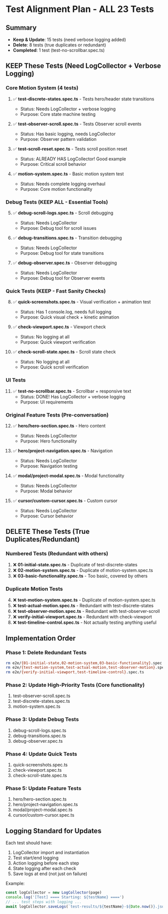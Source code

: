 # Test Alignment Plan - ALL 23 Tests

## Summary

- **Keep & Update**: 15 tests (need verbose logging added)
- **Delete**: 8 tests (true duplicates or redundant)
- **Completed**: 1 test (test-no-scrollbar.spec.ts)

## KEEP These Tests (Need LogCollector + Verbose Logging)

### Core Motion System (4 tests)

1. ✅ **test-discrete-states.spec.ts** - Tests hero/header state transitions

   - Status: Needs LogCollector + verbose logging
   - Purpose: Core state machine testing

2. ✅ **test-observer-scroll.spec.ts** - Tests Observer scroll events

   - Status: Has basic logging, needs LogCollector
   - Purpose: Observer pattern validation

3. ✅ **test-scroll-reset.spec.ts** - Tests scroll position reset

   - Status: ALREADY HAS LogCollector! Good example
   - Purpose: Critical scroll behavior

4. ✅ **motion-system.spec.ts** - Basic motion system test
   - Status: Needs complete logging overhaul
   - Purpose: Core motion functionality

### Debug Tests (KEEP ALL - Essential Tools)

5. ✅ **debug-scroll-logs.spec.ts** - Scroll debugging

   - Status: Needs LogCollector
   - Purpose: Debug tool for scroll issues

6. ✅ **debug-transitions.spec.ts** - Transition debugging

   - Status: Needs LogCollector
   - Purpose: Debug tool for state transitions

7. ✅ **debug-observer.spec.ts** - Observer debugging
   - Status: Needs LogCollector
   - Purpose: Debug tool for Observer events

### Quick Tests (KEEP - Fast Sanity Checks)

8. ✅ **quick-screenshots.spec.ts** - Visual verification + animation test

   - Status: Has 1 console.log, needs full logging
   - Purpose: Quick visual check + kinetic animation

9. ✅ **check-viewport.spec.ts** - Viewport check

   - Status: No logging at all
   - Purpose: Quick viewport verification

10. ✅ **check-scroll-state.spec.ts** - Scroll state check
    - Status: No logging at all
    - Purpose: Quick scroll verification

### UI Tests

11. ✅ **test-no-scrollbar.spec.ts** - Scrollbar + responsive text
    - Status: DONE! Has LogCollector + verbose logging
    - Purpose: UI requirements

### Original Feature Tests (Pre-conversation)

12. ✅ **hero/hero-section.spec.ts** - Hero content

    - Status: Needs LogCollector
    - Purpose: Hero functionality

13. ✅ **hero/project-navigation.spec.ts** - Navigation

    - Status: Needs LogCollector
    - Purpose: Navigation testing

14. ✅ **modal/project-modal.spec.ts** - Modal functionality

    - Status: Needs LogCollector
    - Purpose: Modal behavior

15. ✅ **cursor/custom-cursor.spec.ts** - Custom cursor
    - Status: Needs LogCollector
    - Purpose: Cursor behavior

## DELETE These Tests (True Duplicates/Redundant)

### Numbered Tests (Redundant with others)

1. ❌ **01-initial-state.spec.ts** - Duplicate of test-discrete-states
2. ❌ **02-motion-system.spec.ts** - Duplicate of motion-system.spec.ts
3. ❌ **03-basic-functionality.spec.ts** - Too basic, covered by others

### Duplicate Motion Tests

4. ❌ **test-motion-system.spec.ts** - Duplicate of motion-system.spec.ts
5. ❌ **test-actual-motion.spec.ts** - Redundant with test-discrete-states
6. ❌ **test-observer-motion.spec.ts** - Redundant with test-observer-scroll
7. ❌ **verify-initial-viewport.spec.ts** - Redundant with check-viewport
8. ❌ **test-timeline-control.spec.ts** - Not actually testing anything useful

## Implementation Order

### Phase 1: Delete Redundant Tests

```bash
rm e2e/{01-initial-state,02-motion-system,03-basic-functionality}.spec.ts
rm e2e/{test-motion-system,test-actual-motion,test-observer-motion}.spec.ts
rm e2e/{verify-initial-viewport,test-timeline-control}.spec.ts
```

### Phase 2: Update High-Priority Tests (Core functionality)

1. test-observer-scroll.spec.ts
2. test-discrete-states.spec.ts
3. motion-system.spec.ts

### Phase 3: Update Debug Tests

1. debug-scroll-logs.spec.ts
2. debug-transitions.spec.ts
3. debug-observer.spec.ts

### Phase 4: Update Quick Tests

1. quick-screenshots.spec.ts
2. check-viewport.spec.ts
3. check-scroll-state.spec.ts

### Phase 5: Update Feature Tests

1. hero/hero-section.spec.ts
2. hero/project-navigation.spec.ts
3. modal/project-modal.spec.ts
4. cursor/custom-cursor.spec.ts

## Logging Standard for Updates

Each test should have:

1. LogCollector import and instantiation
2. Test start/end logging
3. Action logging before each step
4. State logging after each check
5. Save logs at end (not just on failure)

Example:

```typescript
const logCollector = new LogCollector(page)
console.log('[Test] ==== Starting: ${testName} ====')
// ... test steps with logging ...
await logCollector.saveLogs(`test-results/${testName}-${Date.now()}.json`)
```
